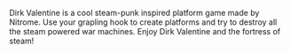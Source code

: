 Dirk Valentine is a cool steam-punk inspired platform game made by Nitrome. Use your grapling hook to create platforms
and try to destroy all the steam powered war machines. Enjoy Dirk Valentine and the fortress of steam!

